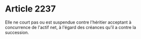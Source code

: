 # Article 2237

<p>Elle ne court pas ou est suspendue contre l'héritier acceptant à concurrence de l'actif net, à l'égard des créances qu'il a contre la succession. </p>
